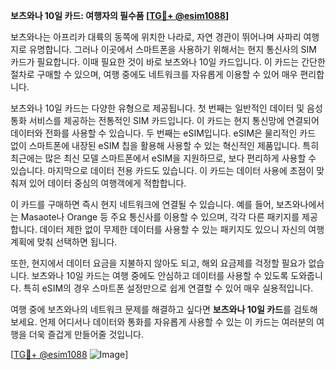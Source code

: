 **보츠와나 10일 카드: 여행자의 필수품 [[TG💪+ @esim1088](https://t.me/s/esim1088)]**

보츠와나는 아프리카 대륙의 동쪽에 위치한 나라로, 자연 경관이 뛰어나며 사파리 여행지로 유명합니다. 그러나 이곳에서 스마트폰을 사용하기 위해서는 현지 통신사의 SIM 카드가 필요합니다. 이때 필요한 것이 바로 보츠와나 10일 카드입니다. 이 카드는 간단한 절차로 구매할 수 있으며, 여행 중에도 네트워크를 자유롭게 이용할 수 있어 매우 편리합니다.

보츠와나 10일 카드는 다양한 유형으로 제공됩니다. 첫 번째는 일반적인 데이터 및 음성 통화 서비스를 제공하는 전통적인 SIM 카드입니다. 이 카드는 현지 통신망에 연결되어 데이터와 전화를 사용할 수 있습니다. 두 번째는 eSIM입니다. eSIM은 물리적인 카드 없이 스마트폰에 내장된 eSIM 칩을 활용해 사용할 수 있는 혁신적인 제품입니다. 특히 최근에는 많은 최신 모델 스마트폰에서 eSIM을 지원하므로, 보다 편리하게 사용할 수 있습니다. 마지막으로 데이터 전용 카드도 있습니다. 이 카드는 데이터 사용에 초점이 맞춰져 있어 데이터 중심의 여행객에게 적합합니다.

이 카드를 구매하면 즉시 현지 네트워크에 연결될 수 있습니다. 예를 들어, 보츠와나에서는 Masaote나 Orange 등 주요 통신사를 이용할 수 있으며, 각각 다른 패키지를 제공합니다. 데이터 제한 없이 무제한 데이터를 사용할 수 있는 패키지도 있으니 자신의 여행 계획에 맞춰 선택하면 됩니다.

또한, 현지에서 데이터 요금을 지불하지 않아도 되고, 해외 요금제를 걱정할 필요가 없습니다. 보츠와나 10일 카드는 여행 중에도 안심하고 데이터를 사용할 수 있도록 도와줍니다. 특히 eSIM의 경우 스마트폰 설정만으로 쉽게 연결할 수 있어 매우 실용적입니다.

여행 중에 보츠와나의 네트워크 문제를 해결하고 싶다면 **보츠와나 10일 카드**를 검토해보세요. 언제 어디서나 데이터와 통화를 자유롭게 사용할 수 있는 이 카드는 여러분의 여행을 더욱 즐겁게 만들어줄 것입니다.

[[TG💪+ @esim1088](https://t.me/s/esim1088) ![Image](https://i.postimg.cc/Y0z9fWf4/image.png)]